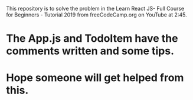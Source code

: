 This repository is to solve the problem in the 
Learn React JS- Full Course for Beginners - Tutorial 2019 from freeCodeCamp.org on YouTube
at 2:45. 

# The App.js and TodoItem have the comments written and some tips.
# Hope someone will get helped from this.
